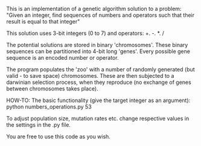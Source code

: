 This is an implementation of a genetic algorithm solution to a problem:
"Given an integer, find sequences of numbers and operators such that their result is equal to that integer"

This solution uses 3-bit integers (0 to 7) and operators: +. -. *. /

The potential solutions are stored in binary 'chromosomes'. These binary sequences can be partitioned into 4-bit long 'genes'. Every possible gene sequence is an encoded number or operator.

The program populates the 'zoo' with a number of randomly generated (but valid - to save space) chromosomes. These are then subjected to a darwinian selection process, when they reproduce (no exchange of genes between chromosomes takes place).



HOW-TO:
The basic functionality (give the target integer as an argument): 
		python numbers_operations.py 53

To adjust population size, mutation rates etc. change respective values in the settings in the .py file.



You are free to use this code as you wish.